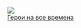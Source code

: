 ![](/books/sf_history/Вера%20Викторовна%20Камша/Герои%20на%20все%20времена.jpg)  
[Герои на все времена](/books/sf_history/Вера%20Викторовна%20Камша/Герои%20на%20все%20времена)